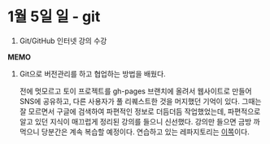 # 1월 5일 일 - git

1. Git/GitHub 인터넷 강의 수강

**MEMO**

1. Git으로 버전관리를 하고 협업하는 방법을 배웠다.

   전에 멋모르고 토이 프로젝트를 gh-pages 브랜치에 올려서 웹사이트로 만들어 SNS에 공유하고, 다른 사용자가 풀 리퀘스트한 것을 머지했던 기억이 있다. 그때는 잘 모르면서 구글에 검색하여 파편적인 정보로 더듬더듬 작업했었는데, 파편적으로 알고 있던 지식이 매끄럽게 정리된 강의를 들으니 신선했다. 강의만 들으면 금방 까먹으니 당분간은 계속 복습할 예정이다. 연습하고 있는 레파지토리는 [이쪽](https://github.com/DanBi-Lee/studyGit)이다.

